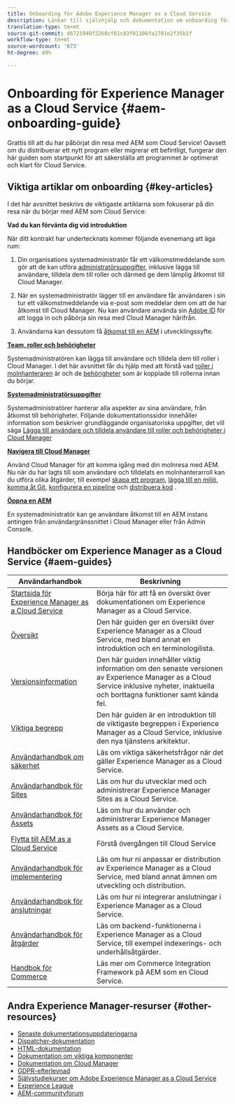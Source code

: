 ```yaml
---
title: Onboarding för Adobe Experience Manager as a Cloud Service
description: Länkar till självhjälp och dokumentation om onboarding för Adobe Experience Manager as a Cloud Service
translation-type: tm+mt
source-git-commit: d6721940f2260cf61c83f01106fa2781e2f35b1f
workflow-type: tm+mt
source-wordcount: '673'
ht-degree: 49%

---
```



# Onboarding för Experience Manager as a Cloud Service {#aem-onboarding-guide}

Grattis till att du har påbörjat din resa med AEM som Cloud Service! Oavsett om du distribuerar ett nytt program eller migrerar ett befintligt, fungerar den här guiden som startpunkt för att säkerställa att programmet är optimerat och klart för Cloud Service.

## Viktiga artiklar om onboarding {#key-articles}

I det här avsnittet beskrivs de viktigaste artiklarna som fokuserar på din resa när du börjar med AEM som Cloud Service:

**Vad du kan förvänta dig vid introduktion**

När ditt kontrakt har undertecknats kommer följande evenemang att äga rum:

1. Din organisations systemadministratör får ett välkomstmeddelande som gör att de kan utföra [administratörsuppgifter](/help/onboarding/what-is-required/add-users-assign-cm-roles.md), inklusive lägga till användare, tilldela dem till roller och därmed ge dem lämplig åtkomst till Cloud Manager.

1. När en systemadministratör lägger till en användare får användaren i sin tur ett välkomstmeddelande via e-post som meddelar dem om att de har åtkomst till Cloud Manager. Nu kan användare använda sin [Adobe ID](/help/onboarding/what-is-required/get-your-adobe-id.md) för att logga in och påbörja sin resa med Cloud Manager härifrån.

1. Användarna kan dessutom få [åtkomst till en AEM](/help/onboarding/what-is-required/accessing-aem-instance.md) i utvecklingssyfte.

**[Team, roller och behörigheter](/help/onboarding/what-is-required/user-roles-permissions.md)**

Systemadministratören kan lägga till användare och tilldela dem till roller i Cloud Manager. I det här avsnittet får du hjälp med att förstå vad [roller i molnhanteraren](/help/onboarding/what-is-required/user-roles-permissions.md#user-roles) är och de [behörigheter](/help/onboarding/what-is-required/user-roles-permissions.md#permissions) som är kopplade till rollerna innan du börjar.

**[Systemadministratörsuppgifter](/help/onboarding/what-is-required/add-users-assign-cm-roles.md)**

Systemadministratörer hanterar alla aspekter av sina användare, från åtkomst till behörigheter. Följande dokumentationssidor innehåller information som beskriver grundläggande organisatoriska uppgifter, det vill säga [Lägga till användare och tilldela användare till roller och behörigheter i Cloud Manager](/help/onboarding/what-is-required/add-users-assign-cm-roles.md)


**[Navigera till Cloud Manager](/help/onboarding/what-is-required/navigate-to-cloud-manager.md)**

Använd Cloud Manager för att komma igång med din molnresa med AEM. Nu när du har lagts till som användare och tilldelats en molnhanterarroll kan du utföra olika åtgärder, till exempel [skapa ett program](/help/onboarding/getting-access-to-aem-in-cloud/understand-program-types.md), [lägga till en miljö](/help/implementing/cloud-manager/manage-environments.md), [komma åt Git](/help/implementing/cloud-manager/accessing-git.md), [konfigurera en pipeline](/help/implementing/cloud-manager/configure-pipeline.md) och [distribuera kod](/help/implementing/cloud-manager/deploy-code.md) .

**[Öppna en AEM](/help/onboarding/what-is-required/accessing-aem-instance.md)**

En systemadministratör kan ge användare åtkomst till en AEM instans antingen från användargränssnittet i Cloud Manager eller från Admin Console.

## Handböcker om Experience Manager as a Cloud Service {#aem-guides}

| Användarhandbok | Beskrivning |
|---|---|
| [Startsida för Experience Manager as a Cloud Service](/help/landing/home.md) | Börja här för att få en översikt över dokumentationen om Experience Manager as a Cloud Service. |
| [Översikt](/help/overview/home.md) | Den här guiden ger en översikt över Experience Manager as a Cloud Service, med bland annat en introduktion och en terminologilista. |
| [Versionsinformation](/help/release-notes/home.md) | Den här guiden innehåller viktig information om den senaste versionen av Experience Manager as a Cloud Service inklusive nyheter, inaktuella och borttagna funktioner samt kända fel. |
| [Viktiga begrepp](/help/core-concepts/home.md) | Den här guiden är en introduktion till de viktigaste begreppen i Experience Manager as a Cloud Service, inklusive den nya tjänstens arkitektur. |
| [Användarhandbok om säkerhet](/help/security/home.md) | Läs om viktiga säkerhetsfrågor när det gäller Experience Manager as a Cloud Service. |
| [Användarhandbok för Sites](/help/sites-cloud/home.md) | Läs om hur du utvecklar med och administrerar Experience Manager Sites as a Cloud Service. |
| [Användarhandbok för Assets](/help/assets/home.md) | Läs om hur du använder och administrerar Experience Manager Assets as a Cloud Service. |
| [Flytta till AEM as a Cloud Service](/help/move-to-cloud-service/home.md) | Förstå övergången till Cloud Service |
| [Användarhandbok för implementering](/help/implementing/home.md) | Läs om hur ni anpassar er distribution av Experience Manager as a Cloud Service, med bland annat ämnen om utveckling och distribution. |
| [Användarhandbok för anslutningar](/help/connectors/home.md) | Läs om hur ni integrerar anslutningar i Experience Manager as a Cloud Service. |
| [Användarhandbok för åtgärder](/help/operations/home.md) | Läs om backend-funktionerna i Experience Manager as a Cloud Service, till exempel indexerings- och underhållsåtgärder. |
| [Handbok för Commerce](/help/commerce-cloud/home.md) | Läs mer om Commerce Integration Framework på AEM som en Cloud Service. |

## Andra Experience Manager-resurser {#other-resources}

* [Senaste dokumentationsuppdateringarna](https://helpx.adobe.com/experience-manager/documentation-updates.html#AEMasaCloudService)
* [Dispatcher-dokumentation](/help/implementing/dispatcher/overview.md)
* [HTML-dokumentation](https://docs.adobe.com/content/help/en/experience-manager-htl/using/overview.html)
* [Dokumentation om viktiga komponenter](https://docs.adobe.com/content/help/en/experience-manager-core-components/using/introduction.html)
* [Dokumentation om Cloud Manager](https://docs.adobe.com/content/help/en/experience-manager-cloud-service/onboarding/getting-access/cloud-service-programs/first-time-login.html)
* [GDPR-efterlevnad](/help/onboarding/data-privacy-and-protection-readiness/aem-readiness.md)
* [Självstudiekurser om Adobe Experience Manager as a Cloud Service](https://docs.adobe.com/content/help/en/experience-manager-learn/cloud-service/overview.html)
* [Experience League](https://guided.adobe.com/?promoid=K42KVXHD&amp;mv=other#solutions/experience-manager)
* [AEM-communityforum](https://forums.adobe.com/community/experience-cloud/marketing-cloud/experience-manager)